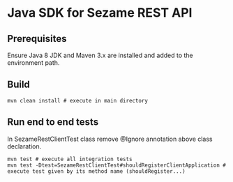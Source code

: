 # Java SDK for Sezame REST API

## Prerequisites

Ensure Java 8 JDK and Maven 3.x are installed and added to the environment path.

## Build

    mvn clean install # execute in main directory

## Run end to end tests

In SezameRestClientTest class remove @Ignore annotation above class declaration.

    mvn test # execute all integration tests
    mvn test -Dtest=SezameRestClientTest#shouldRegisterClientApplication # execute test given by its method name (shouldRegister...)
